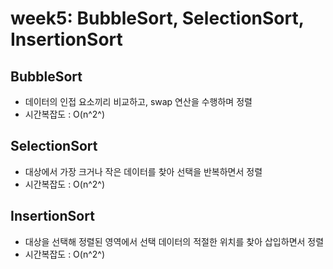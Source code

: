 # week5: BubbleSort, SelectionSort, InsertionSort

## BubbleSort
- 데이터의 인접 요소끼리 비교하고, swap 연산을 수행하며 정렬
- 시간복잡도 : O(n^2^)


## SelectionSort
- 대상에서 가장 크거나 작은 데이터를 찾아 선택을 반복하면서 정렬
- 시간복잡도 : O(n^2^)


## InsertionSort
- 대상을 선택해 정렬된 영역에서 선택 데이터의 적절한 위치를 찾아 삽입하면서 정렬
- 시간복잡도 : O(n^2^)
